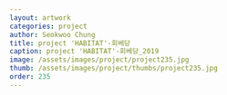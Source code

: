 ```yaml
---
layout: artwork 
categories: project 
author: Seokwoo Chung 
title: project 'HABITAT'-회베당 
caption: project 'HABITAT'-회베당_2019 
image: /assets/images/project/project235.jpg 
thumb: /assets/images/project/thumbs/project235.jpg 
order: 235 
---
```


